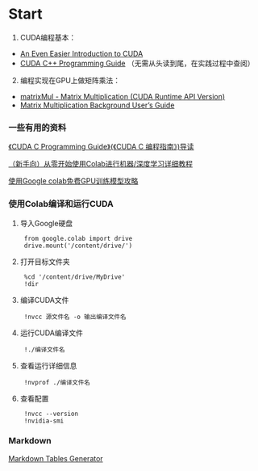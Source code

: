 # Start #
1. CUDA编程基本：
- [An Even Easier Introduction to CUDA](https://developer.nvidia.com/blog/even-easier-introduction-cuda/) 
- [CUDA C++ Programming Guide](https://docs.nvidia.com/cuda/cuda-c-programming-guide/) （无需从头读到尾，在实践过程中查阅）
2. 编程实现在GPU上做矩阵乘法：
- [matrixMul - Matrix Multiplication (CUDA Runtime API Version)](https://github.com/NVIDIA/cuda-samples/tree/master/Samples/0_Introduction/matrixMul)
- [Matrix Multiplication Background User’s Guide
](https://docs.nvidia.com/deeplearning/performance/dl-performance-matrix-multiplication/index.html)

### 一些有用的资料 ###
[《CUDA C Programming Guide》(《CUDA C 编程指南》)导读](https://zhuanlan.zhihu.com/p/53773183)

[（新手向）从零开始使用Colab进行机器/深度学习详细教程](https://blog.csdn.net/qq_38736504/article/details/105964226)

[使用Google colab免费GPU训练模型攻略](https://zhuanlan.zhihu.com/p/129663051)

### 使用Colab编译和运行CUDA ###
1. 导入Google硬盘

        from google.colab import drive
        drive.mount('/content/drive/')

2. 打开目标文件夹

        %cd '/content/drive/MyDrive'
        !dir

3. 编译CUDA文件
   
        !nvcc 源文件名 -o 输出编译文件名

4. 运行CUDA编译文件

        !./编译文件名

5. 查看运行详细信息
   
        !nvprof ./编译文件名

6. 查看配置

        !nvcc --version
        !nvidia-smi

### Markdown ###

[Markdown Tables Generator](https://www.tablesgenerator.com/markdown_tables)

